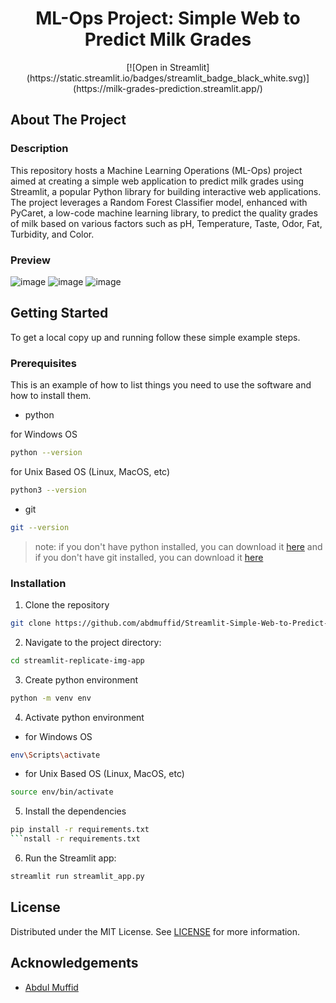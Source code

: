 <p align="center">
  <h1 align="center">
    ML-Ops Project: Simple Web to Predict Milk Grades
  </h1>
</p>

<p align="center">
  [![Open in Streamlit](https://static.streamlit.io/badges/streamlit_badge_black_white.svg)](https://milk-grades-prediction.streamlit.app/)
</p>

## About The Project

### Description
This repository hosts a Machine Learning Operations (ML-Ops) project aimed at creating a simple web application to predict milk grades using Streamlit, a popular Python library for building interactive web applications. The project leverages a Random Forest Classifier model, enhanced with PyCaret, a low-code machine learning library, to predict the quality grades of milk based on various factors such as pH, Temperature, Taste, Odor, Fat, Turbidity, and Color.

### Preview

![image](https://github.com/abdmuffid/Streamlit-Simple-Web-to-Predict-Milk-Grades/Images/Preview-1.jpg)
![image](https://github.com/abdmuffid/Streamlit-Simple-Web-to-Predict-Milk-Grades/Images/Preview-2.jpg)
![image](https://github.com/abdmuffid/Streamlit-Simple-Web-to-Predict-Milk-Grades/Images/Preview-3.jpg)

## Getting Started

To get a local copy up and running follow these simple example steps.

### Prerequisites

This is an example of how to list things you need to use the software and how to install them.

* python

for Windows OS
```sh
python --version 
```

for Unix Based OS (Linux, MacOS, etc)
```sh
python3 --version 
```

* git

```sh
git --version 
```

> note: if you don't have python installed, you can download it [here](https://www.python.org/downloads/) and if you don't have git installed, you can download it [here](https://git-scm.com/downloads)

### Installation

1. Clone the repository

```sh
git clone https://github.com/abdmuffid/Streamlit-Simple-Web-to-Predict-Milk-Grades.git
```

2. Navigate to the project directory:

```sh
cd streamlit-replicate-img-app
```

3. Create python environment

```sh
python -m venv env
```

4. Activate python environment

* for Windows OS
```sh
env\Scripts\activate
```

* for Unix Based OS (Linux, MacOS, etc)
```sh
source env/bin/activate
```

5. Install the dependencies

```sh
pip install -r requirements.txt
```nstall -r requirements.txt
```

6. Run the Streamlit app:

```python
streamlit run streamlit_app.py
```

## License

Distributed under the MIT License. See [LICENSE](https://github.com/abdmuffid/Streamlit-Simple-Web-to-Predict-Milk-Grades/blob/main/LICENSE) for more information.

## Acknowledgements

* [Abdul Muffid](https://github.com/abdmuffid/)
